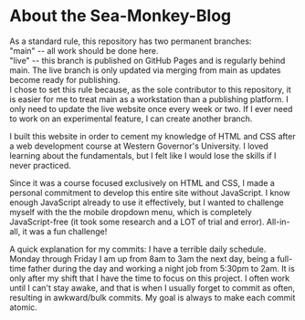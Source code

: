 # About the Sea-Monkey-Blog
As a standard rule, this repository has two permanent branches:  
"main" -- all work should be done here.  
"live" -- this branch is published on GitHub Pages and is regularly behind main. The live branch is only updated via merging from main as updates become ready for publishing.  
I chose to set this rule because, as the sole contributor to this repository, it is easier for me to treat main as a workstation than a publishing platform. I only need to update the live website once every week or two. If I ever need to work on an experimental feature, I can create another branch.

I built this website in order to cement my knowledge of HTML and CSS 
after a web development course at Western Governor's University. 
I loved learning about the fundamentals, but I felt like I would lose 
the skills if I never practiced. 

Since it was a course focused exclusively on HTML and CSS, I made a 
personal commitment to develop this entire site without JavaScript. 
I know enough JavaScript already to use it effectively, but I wanted 
to challenge myself with the the mobile dropdown menu, which is 
completely JavaScript-free (it took some research and a LOT of trial 
and error). All-in-all, it was a fun challenge! 

A quick explanation for my commits:
I have a terrible daily schedule. Monday through Friday I am up from 
8am to 3am the next day, being a full-time father during the day and 
working a night job from 5:30pm to 2am. It is only after my shift 
that I have the time to focus on this project. I often work until I 
can't stay awake, and that is when I usually forget to commit as 
often, resulting in awkward/bulk commits. My goal is always to 
make each commit atomic.
